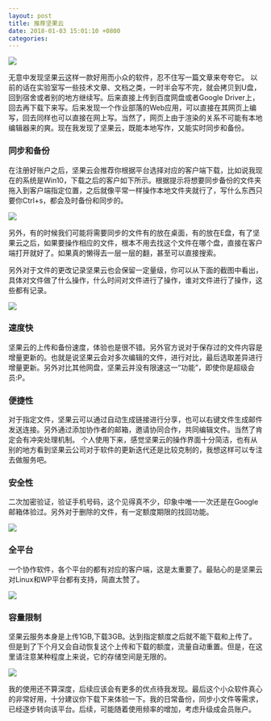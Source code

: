 ```yaml
---
layout: post
title: 推荐坚果云
date: 2018-01-03 15:01:10 +0800
categories: 
---
```


![](http://ww1.sinaimg.cn/large/b10d1ea5ly1fn3o41muavj20hs05r0u4.jpg)


无意中发现坚果云这样一款好用而小众的软件，忍不住写一篇文章来夸夸它。
以前的话在实验室写一些技术文章、文档之类，一时半会写不完，就会拷贝到U盘，回到宿舍或者别的地方继续写。后来直接上传到百度网盘或者Google Driver上，回去再下载下来写。后来发现一个作业部落的Web应用，可以直接在其网页上编写，回去同样也可以直接在网上写。当然了，网页上由于渲染的关系不可能有本地编辑器来的爽。现在我发现了坚果云，既能本地写作，又能实时同步和备份。


### 同步和备份

在注册好账户之后，坚果云会推荐你根据平台选择对应的客户端下载，比如说我现在的系统是Win10，下载之后的客户如下所示。根据提示将想要同步备份的文件夹拖入到客户端指定位置，之后就像平常一样操作本地文件夹就行了，写什么东西只要你Ctrl+s，都会及时备份和同步的。

![](http://ww1.sinaimg.cn/large/b10d1ea5ly1fn3nflsqfxj20pu0fz0ub.jpg)

另外，有的时候我们可能将需要同步的文件有的放在桌面，有的放在E盘，有了坚果云之后，如果要操作相应的文件，根本不用去找这个文件在哪个盘，直接在客户端打开就好了。如果真的懒得去一层一层的翻，甚至可以直接搜索。

另外对于文件的更改记录坚果云也会保留一定量级，你可以从下面的截图中看出，具体对文件做了什么操作，什么时间对文件进行了操作，谁对文件进行了操作，这些都有记录。

![](http://ww1.sinaimg.cn/large/b10d1ea5ly1fn3oi98tj1j20ck0dcjrl.jpg)

### 速度快

坚果云的上传和备份速度，体验也是很不错。另外官方说对于保存过的文件内容是增量更新的。也就是说坚果云会对多次编辑的文件，进行对比，最后选取差异进行增量更新。另外对比其他网盘，坚果云并没有限速这一“功能”，即使你是超级会员:P。

### 便捷性

对于指定文件，坚果云可以通过自动生成链接进行分享，也可以右键文件生成邮件发送连接。另外通过添加协作者的邮箱，邀请协同合作，共同编辑文件。当然了肯定会有冲突处理机制。
个人使用下来，感觉坚果云的操作界面十分简洁，也有从别的地方看到坚果云公司对于软件的更新迭代还是比较克制的，我想这样可以专注去做服务吧。

### 安全性

二次加密验证，验证手机号码，这个见得真不少，印象中唯一一次还是在Google邮箱体验过。另外对于删除的文件，有一定额度期限的找回功能。

![](http://ww1.sinaimg.cn/large/b10d1ea5ly1fn4uoz1vs0j20lo0ak0t8.jpg)

### 全平台

一个协作软件，各个平台的都有对应的客户端，这是太重要了。最贴心的是坚果云对Linux和WP平台都有支持，简直太赞了。

![](http://ww1.sinaimg.cn/large/b10d1ea5ly1fn3niqur47j20r90fq3zv.jpg)

### 容量限制

坚果云服务本身是上传1GB,下载3GB。达到指定额度之后就不能下载和上传了。但是到了下个月又会自动恢复这个上传和下载的额度，流量自动重置。但是，在这里请注意某种程度上来说，它的存储空间是无限的。

![](http://ww1.sinaimg.cn/large/b10d1ea5ly1fn3o1c3iqkj205y0833yh.jpg)

我的使用还不算深度，后续应该会有更多的优点待我发现。最后这个小众软件真心的非常好用，十分建议你下载下来体验一下。我的日常备份，同步小文件等需求，已经逐步转向该平台。后续，可能随着使用频率的增加，考虑升级成会员账户。


